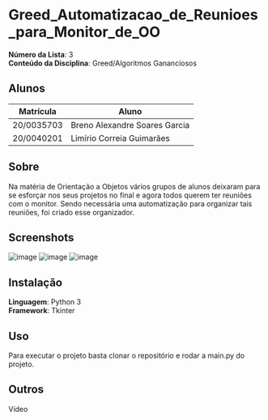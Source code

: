 # Greed_Automatizacao_de_Reunioes_para_Monitor_de_OO 

**Número da Lista**: 3<br>
**Conteúdo da Disciplina**: Greed/Algoritmos Gananciosos<br>

## **Alunos**
|Matrícula | Aluno |
| -- | -- |
| 20/0035703  |  Breno Alexandre Soares Garcia |
| 20/0040201  |  Limírio Correia Guimarães |

## Sobre 
Na matéria de Orientação a Objetos vários grupos de alunos deixaram para se esforçar nos seus projetos no final e agora todos querem ter reuniões com o monitor. Sendo necessária uma automatização para organizar tais reuniões, foi criado esse organizador.

## Screenshots
![image](https://github.com/projeto-de-algoritmos/Greed_Automatizacao_de_Reunioes_para_Monitor_de_OO/assets/80782534/e7a8d78f-6aa0-4734-a65a-a0b3410f13e1)
![image](https://github.com/projeto-de-algoritmos/Greed_Automatizacao_de_Reunioes_para_Monitor_de_OO/assets/80782534/67cadca6-e967-4a9c-b926-a042a613ed16)
![image](https://github.com/projeto-de-algoritmos/Greed_Automatizacao_de_Reunioes_para_Monitor_de_OO/assets/80782534/d8941ded-e03f-494e-b37b-c544628ac814)

## Instalação 
**Linguagem**: Python 3<br>
**Framework**: Tkinter<br>

## Uso 
Para executar o projeto basta clonar o repositório e rodar a main.py do projeto.

## Outros 
Vídeo





